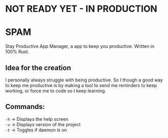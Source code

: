 # NOT READY YET - IN PRODUCTION

# SPAM
Stay Productive App Manager, a app to keep you productive. Written in 100% Rust.

## Idea for the creation
I personally always struggle with being productive. So I though a good way to keep me productive is by making a tool to send me reminders to keep working, or force me 
to code so I keep learning.

## Commands:
`-h` -> Displays the help screen\
`-v` -> Displays version of the project\
`-t` -> Toggles if daemon is on

